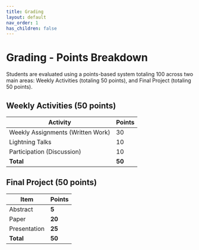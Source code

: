 ```yaml
---
title: Grading
layout: default
nav_order: 1
has_children: false
---
```


# Grading - Points Breakdown

Students are evaluated using a points-based system totaling 100 across two main areas: Weekly Activities (totaling 50 points), and Final Project (totaling 50 points).

## Weekly Activities (50 points)

| Activity                          | Points  |
|-----------------------------------|--------|
| Weekly Assignments (Written Work) | 30     |
| Lightning Talks                   | 10     |
| Participation (Discussion)         | 10     |
| **Total**                          | **50** |

## Final Project (50 points)

| Item                              | Points  |
|-----------------------------------|--------|
| Abstract                          | **5**  |
| Paper                             | **20** |
| Presentation                      | **25** |
| **Total**                         | **50** |